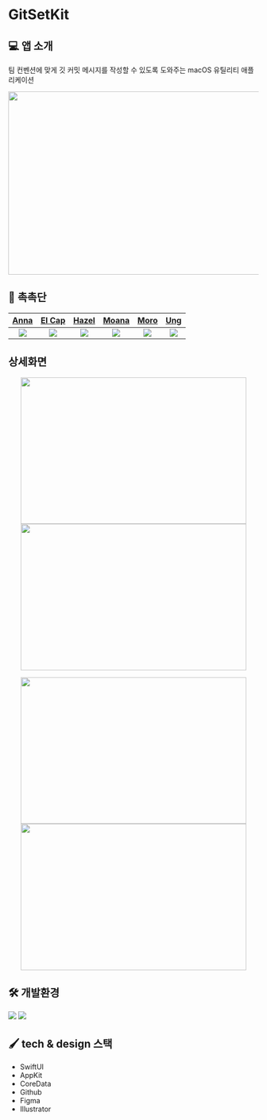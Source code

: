 #  GitSetKit

## 💻 앱 소개
팀 컨벤션에 맞게 깃 커밋 메시지를 작성할 수 있도록 도와주는 macOS 유틸리티 애플리케이션

<p align="center"><img src = "https://github.com/DeveloperAcademy-POSTECH/2023-A-MC3-WATERFUL/assets/127464395/5da36136-a3cb-4f46-afbc-793fd85abd1d"  width="567" height="369"></p>

## 🍪  촉촉단

|[Anna](https://github.com/addlight19)|[El Cap](https://github.com/mgdgc)|[Hazel](https://github.com/Khajeong)|[Moana](https://github.com/chaewon-moana)|[Moro](https://github.com/songmoro)|[Ung](https://github.com/JaeUngJang)|
|:---:|:---:|:---:|:---:|:---:|:---:|
|<img src = https://github.com/DeveloperAcademy-POSTECH/2023-A-MC3-WATERFUL/assets/127464395/ddfca9ff-5d25-416d-8284-a459872253c7>|<img src = "https://github.com/DeveloperAcademy-POSTECH/2023-A-MC3-WATERFUL/assets/127464395/c7bc0ec2-bdd8-4ea3-8099-2ba9a04b119f">|<img src = "https://github.com/DeveloperAcademy-POSTECH/2023-A-MC3-WATERFUL/assets/127464395/11436632-7be6-4085-855f-92dab86f0cc2">|<img src = "https://github.com/DeveloperAcademy-POSTECH/2023-A-MC3-WATERFUL/assets/127464395/e3e0af11-41d7-43c5-9c60-f11e3a1c9c01">|<img src = "https://github.com/DeveloperAcademy-POSTECH/2023-A-MC3-WATERFUL/assets/127464395/e746383e-8173-465b-85af-a6e299a7f5fe">|<img src = "https://github.com/DeveloperAcademy-POSTECH/2023-A-MC3-WATERFUL/assets/127464395/b1a73cda-5f7f-4154-b4ea-32fa8ebb5ae8">

##  상세화면
<p align="center">
<img src = "https://github.com/DeveloperAcademy-POSTECH/2023-A-MC3-WATERFUL/assets/127464395/b9677772-9a8b-4dae-929a-4d07d5a150bc" width="454" height="295"> <img src="https://github.com/DeveloperAcademy-POSTECH/2023-A-MC3-WATERFUL/assets/127464395/dd632122-7805-45f2-af0e-885dcda001cf" width="454" height="295">
</p>

<p align="center">
<img src="https://github.com/DeveloperAcademy-POSTECH/2023-A-MC3-WATERFUL/assets/127464395/b55effb6-8948-4dc6-bd3a-f7dd578c0a65" width="454" height="295"> <img src="https://github.com/DeveloperAcademy-POSTECH/2023-A-MC3-WATERFUL/assets/127464395/5bb31f85-8bf9-4b4c-9ef8-f11eaf8cd2c2" width="454" height="295">
</p>

## 🛠  개발환경
<img src="https://img.shields.io/badge/macOS-13.3-blue?style=plastic&logo=macosbadge&logoColor=blue"/> <img src="https://img.shields.io/badge/Xcode-14.0-purple?style=plastic&logo=xcodebadge&logoColor=purple"/>
## 🖌️ tech & design 스택
- SwiftUI
- AppKit
- CoreData
- Github
- Figma
- Illustrator

  






